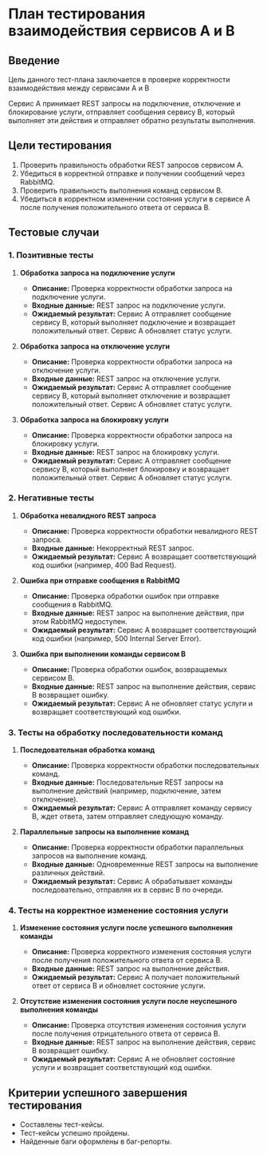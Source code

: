 # План тестирования взаимодействия сервисов А и В

## Введение
Цель данного тест-плана заключается в проверке корректности взаимодействия между сервисами А и В

Сервис А принимает REST запросы на подключение, отключение и блокирование услуги, отправляет сообщения сервису В, который выполняет эти действия и отправляет обратно результаты выполнения.

## Цели тестирования
1. Проверить правильность обработки REST запросов сервисом А.
2. Убедиться в корректной отправке и получении сообщений через RabbitMQ.
3. Проверить правильность выполнения команд сервисом В.
4. Убедиться в корректном изменении состояния услуги в сервисе А после получения положительного ответа от сервиса В.

## Тестовые случаи

### 1. Позитивные тесты
1. **Обработка запроса на подключение услуги**
    - **Описание:** Проверка корректности обработки запроса на подключение услуги.
    - **Входные данные:** REST запрос на подключение услуги.
    - **Ожидаемый результат:** Сервис А отправляет сообщение сервису В, который выполняет подключение и возвращает положительный ответ. Сервис А обновляет статус услуги.

2. **Обработка запроса на отключение услуги**
    - **Описание:** Проверка корректности обработки запроса на отключение услуги.
    - **Входные данные:** REST запрос на отключение услуги.
    - **Ожидаемый результат:** Сервис А отправляет сообщение сервису В, который выполняет отключение и возвращает положительный ответ. Сервис А обновляет статус услуги.

3. **Обработка запроса на блокировку услуги**
    - **Описание:** Проверка корректности обработки запроса на блокировку услуги.
    - **Входные данные:** REST запрос на блокировку услуги.
    - **Ожидаемый результат:** Сервис А отправляет сообщение сервису В, который выполняет блокировку и возвращает положительный ответ. Сервис А обновляет статус услуги.

### 2. Негативные тесты
1. **Обработка невалидного REST запроса**
    - **Описание:** Проверка корректности обработки невалидного REST запроса.
    - **Входные данные:** Некорректный REST запрос.
    - **Ожидаемый результат:** Сервис А возвращает соответствующий код ошибки (например, 400 Bad Request).

2. **Ошибка при отправке сообщения в RabbitMQ**
    - **Описание:** Проверка обработки ошибок при отправке сообщения в RabbitMQ.
    - **Входные данные:** REST запрос на выполнение действия, при этом RabbitMQ недоступен.
    - **Ожидаемый результат:** Сервис А возвращает соответствующий код ошибки (например, 500 Internal Server Error).

3. **Ошибка при выполнении команды сервисом В**
    - **Описание:** Проверка обработки ошибок, возвращаемых сервисом В.
    - **Входные данные:** REST запрос на выполнение действия, сервис В возвращает ошибку.
    - **Ожидаемый результат:** Сервис А не обновляет статус услуги и возвращает соответствующий код ошибки.

### 3. Тесты на обработку последовательности команд
1. **Последовательная обработка команд**
    - **Описание:** Проверка корректности обработки последовательных команд.
    - **Входные данные:** Последовательные REST запросы на выполнение действий (например, подключение, затем отключение).
    - **Ожидаемый результат:** Сервис А отправляет команду сервису В, ждет ответа, затем отправляет следующую команду.

2. **Параллельные запросы на выполнение команд**
    - **Описание:** Проверка корректности обработки параллельных запросов на выполнение команд.
    - **Входные данные:** Одновременные REST запросы на выполнение различных действий.
    - **Ожидаемый результат:** Сервис А обрабатывает команды последовательно, отправляя их в сервис В по очереди.

### 4. Тесты на корректное изменение состояния услуги
1. **Изменение состояния услуги после успешного выполнения команды**
    - **Описание:** Проверка корректного изменения состояния услуги после получения положительного ответа от сервиса В.
    - **Входные данные:** REST запрос на выполнение действия.
    - **Ожидаемый результат:** Сервис А получает положительный ответ от сервиса В и обновляет состояние услуги.

2. **Отсутствие изменения состояния услуги после неуспешного выполнения команды**
    - **Описание:** Проверка отсутствия изменения состояния услуги после получения отрицательного ответа от сервиса В.
    - **Входные данные:** REST запрос на выполнение действия, сервис В возвращает ошибку.
    - **Ожидаемый результат:** Сервис А не обновляет состояние услуги и возвращает соответствующий код ошибки.

## Критерии успешного завершения тестирования
- Составлены тест-кейсы.
- Тест-кейсы успешно пройдены.
- Найденные баги оформлены в баг-репорты.